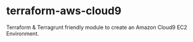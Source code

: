 # terraform-aws-cloud9
Terraform &amp; Terragrunt friendly module to create an Amazon Cloud9 EC2 Environment.
